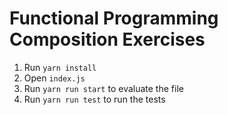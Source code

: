 # Functional Programming Composition Exercises

1. Run `yarn install`
2. Open `index.js`
3. Run `yarn run start` to evaluate the file
4. Run `yarn run test` to run the tests
